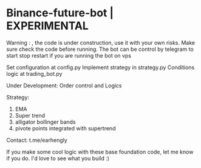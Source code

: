 # Binance-future-bot | EXPERIMENTAL

Warning : , the code is under construction, use it with your own risks.
Make sure check the code before running. 
The bot can be control by telegram to start stop restart if you are running the bot on vps 

Set configuration at config.py 
Implement strategy in strategy.py
Conditions logic at trading_bot.py

Under Development:
Order control and Logics

Strategy:
1. EMA
2. Super trend
3. alligator bollinger bands
4. pivote points integrated with supertrend
   
Contact: t.me/earhengly

If you make some cool logic with these base foundation code, 
let me know if you do. I'd love to see what you build :)



